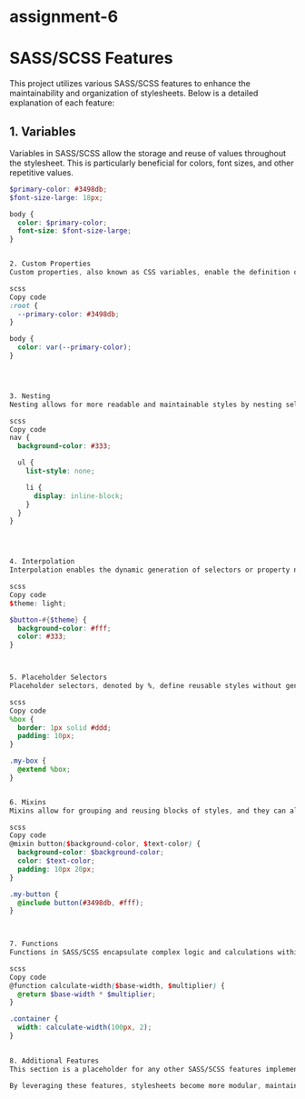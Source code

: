 # assignment-6
# SASS/SCSS Features

This project utilizes various SASS/SCSS features to enhance the maintainability and organization of stylesheets. Below is a detailed explanation of each feature:

## 1. Variables

Variables in SASS/SCSS allow the storage and reuse of values throughout the stylesheet. This is particularly beneficial for colors, font sizes, and other repetitive values.

```scss
$primary-color: #3498db;
$font-size-large: 18px;

body {
  color: $primary-color;
  font-size: $font-size-large;
}


2. Custom Properties
Custom properties, also known as CSS variables, enable the definition of values that can be reused and easily updated for theming purposes.

scss
Copy code
:root {
  --primary-color: #3498db;
}

body {
  color: var(--primary-color);
}




3. Nesting
Nesting allows for more readable and maintainable styles by nesting selectors within one another.

scss
Copy code
nav {
  background-color: #333;

  ul {
    list-style: none;

    li {
      display: inline-block;
    }
  }
}




4. Interpolation
Interpolation enables the dynamic generation of selectors or property names based on variables or other dynamic values.

scss
Copy code
$theme: light;

$button-#{$theme} {
  background-color: #fff;
  color: #333;
}



5. Placeholder Selectors
Placeholder selectors, denoted by %, define reusable styles without generating actual CSS until they are explicitly extended.

scss
Copy code
%box {
  border: 1px solid #ddd;
  padding: 10px;
}

.my-box {
  @extend %box;
}


6. Mixins
Mixins allow for grouping and reusing blocks of styles, and they can also take parameters for dynamic behavior.

scss
Copy code
@mixin button($background-color, $text-color) {
  background-color: $background-color;
  color: $text-color;
  padding: 10px 20px;
}

.my-button {
  @include button(#3498db, #fff);
}


    
7. Functions
Functions in SASS/SCSS encapsulate complex logic and calculations within the stylesheets.

scss
Copy code
@function calculate-width($base-width, $multiplier) {
  @return $base-width * $multiplier;
}

.container {
  width: calculate-width(100px, 2);
}

    
8. Additional Features
This section is a placeholder for any other SASS/SCSS features implemented based on project requirements. It could include features like @at-root, @import, or any other advanced SASS/SCSS functionalities.

By leveraging these features, stylesheets become more modular, maintainable, and scalable, enhancing the overall development experience.
